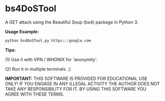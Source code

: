 # bs4DoSTool
A GET attack using the Beautiful Soup (bs4) package in Python 3.

**Usage Example:** 
```python
python bs4DoSTool.py https://google.com
```
**Tips:**

(1) Use it with VPN / WHONIX for 'anonymity'.

(2) Run it in multiple terminals. ;) 

**IMPORTANT:** THIS SOFTWARE IS PROVIDED FOR EDUCATIONAL USE ONLY! IF YOU ENGAGE IN ANY ILLEGAL ACTIVITY THE AUTHOR DOES NOT TAKE ANY RESPONSIBILITY FOR IT. BY USING THIS SOFTWARE YOU AGREE WITH THESE TERMS.
